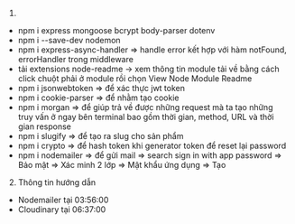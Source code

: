 1.

-   npm i express mongoose bcrypt body-parser dotenv
-   npm i --save-dev nodemon
-   npm i express-async-handler => handle error kết hợp với hàm notFound, errorHandler trong middleware
-   tải extensions node-readme -> xem thông tin module tải về bằng cách click chuột phải ở module rồi chọn View Node Module Readme
-   npm i jsonwebtoken => để xác thực jwt token
-   npm i cookie-parser => để nhằm tạo cookie
-   npm i morgan => để giúp trả về được những request mà ta tạo những truy vấn ở ngay bên terminal bao gồm thời gian, method, URL và thời gian response
-   npm i slugify => để tạo ra slug cho sản phẩm
-   npm i crypto => để hash token khi generator token để reset lại password
-   npm i nodemailer => để gửi mail
    => search sign in with app password => Bảo mật => Xác minh 2 lớp => Mật khẩu ứng dụng => Tạo

2. Thông tin hướng dẫn

-   Nodemailer tại 03:56:00
-   Cloudinary tại 06:37:00
